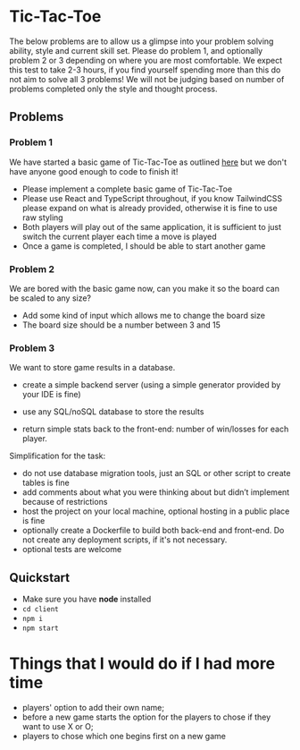 # Tic-Tac-Toe

The below problems are to allow us a glimpse into your problem solving ability, style and current skill set. Please do problem 1, and optionally problem 2 or 3 depending on where you are most comfortable. We expect this test to take 2-3 hours, if you find yourself spending more than this do not aim to solve all 3 problems! We will not be judging based on number of problems completed only the style and thought process.

## Problems

### Problem 1

We have started a basic game of Tic-Tac-Toe as outlined [here](https://en.wikipedia.org/wiki/Tic-tac-toe) but we don't have anyone good enough to code to finish it!

- Please implement a complete basic game of Tic-Tac-Toe
- Please use React and TypeScript throughout, if you know TailwindCSS please expand on what is already provided, otherwise it is fine to use raw styling
- Both players will play out of the same application, it is sufficient to just switch the current player each time a move is played
- Once a game is completed, I should be able to start another game

### Problem 2

We are bored with the basic game now, can you make it so the board can be scaled to any size?

- Add some kind of input which allows me to change the board size
- The board size should be a number between 3 and 15

### Problem 3

We want to store game results in a database.

- create a simple backend server (using a simple generator provided by your IDE is fine)

- use any SQL/noSQL database to store the results
- return simple stats back to the front-end: number of win/losses for each player.

Simplification for the task:

- do not use database migration tools, just an SQL or other script to create tables is fine
- add comments about what you were thinking about but didn’t implement because of restrictions
- host the project on your local machine, optional hosting in a public place is fine
- optionally create a Dockerfile to build both back-end and front-end. Do not create any deployment scripts, if it's not necessary.
- optional tests are welcome

## Quickstart

- Make sure you have **node** installed
- `cd client`
- `npm i`
- `npm start`

# Things that I would do if I had more time

- players' option to add their own name;
- before a new game starts the option for the players to chose if they want to use X or O;
- players to chose which one begins first on a new game
